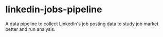 # linkedin-jobs-pipeline
A data pipeline to collect LinkedIn's job posting data to study job market better and run analysis. 
